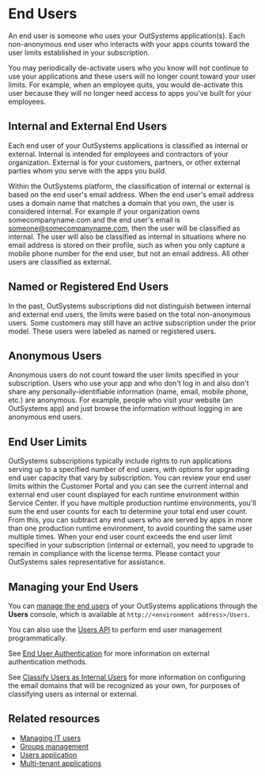 # End Users
An end user is someone who uses your OutSystems application(s). Each non-anonymous end user who interacts with your apps counts toward the user limits established in your subscription. 

You may periodically de-activate users who you know will not continue to use your applications and these users will no longer count toward your user limits. For example, when an employee quits, you would de-activate this user because they will no longer need access to apps you've built for your employees.

## Internal and External End Users
Each end user of your OutSystems applications is classified as internal or external. Internal is intended for employees and contractors of your organization. External is for your customers, partners, or other external parties whom you serve with the apps you build.

Within the OutSystems platform, the classification of internal or external is based on the end user's email address. When the end user's email address uses a domain name that matches a domain that you own, the user is considered internal. For example if your organization owns somecompanyname.com and the end user's email is someone@somecompanyname.com, then the user will be classified as internal. The user will also be classified as internal in situations where no email address is stored on their profile, such as when you only capture a mobile phone number for the end user, but not an email address. All other users are classified as external.

## Named or Registered End Users
In the past, OutSystems subscriptions did not distinguish between internal and external end users, the limits were based on the total non-anonymous users. Some customers may still have an active subscription under the prior model. These users were labeled as named or registered users.

## Anonymous Users
Anonymous users do not count toward the user limits specified in your subscription. Users who use your app and who don't log in and also don't share any personally-identifiable information (name, email, mobile phone, etc.) are anonymous. For example, people who visit your website (an OutSystems app) and just browse the information without logging in are anonymous end users.

## End User Limits
OutSystems subscriptions typically include rights to run applications serving up to a specified number of end users, with options for upgrading end user capacity that vary by subscription. You can review your end user limits within the Customer Portal and you can see the current internal and external end user count displayed for each runtime environment within Service Center. If you have multiple production runtime environments, you'll sum the end user counts for each to determine your total end user count. From this, you can subtract any end users who are served by apps in more than one production runtime environment, to avoid counting the same user multiple times. When your end user count exceeds the end user limit specified in your subscription (internal or external), you need to upgrade to remain in compliance with the license terms. Please contact your OutSystems sales representative for assistance.

## Managing your End Users
You can [manage the end users](accessing-users.md) of your OutSystems applications through the **Users** console, which is available at `http://<environment address>/Users`.

You can also use the [Users API](<../../../ref/apis/auto/users-api.md>) to perform end user management programmatically. 

See [End User Authentication](end-user-authentication/intro.md) for more information on external authentication methods.

See [Classify Users as Internal Users](classify-internal-users.md) for more information on configuring the email domains that will be recognized as your own, for purposes of classifying users as internal or external.

## Related resources
- [Managing IT users](../../../managing-the-applications-lifecycle/manage-it-teams/intro.md)
- [Groups management](groups.md) 
- [Users application](accessing-users.md)
- [Multi-tenant applications](https://success.outsystems.com/Support/Enterprise_Customers/Maintenance_and_Operations/How_to_Build_a_Multi-tenant_Application#Managing_Tenants_and_End-Users)
